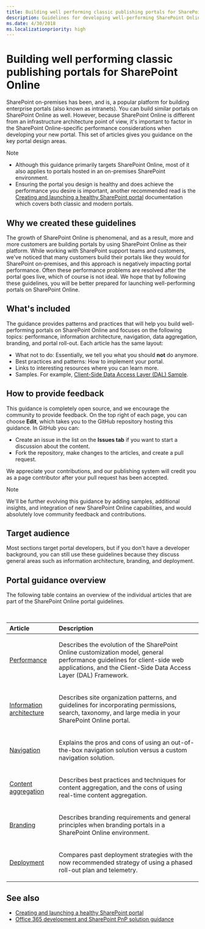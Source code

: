 ```yaml
---
title: Building well performing classic publishing portals for SharePoint Online
description: Guidelines for developing well-performing SharePoint Online portals. 
ms.date: 4/30/2018
ms.localizationpriority: high
---
```


# Building well performing classic publishing portals for SharePoint Online

SharePoint on-premises has been, and is, a popular platform for building enterprise portals (also known as intranets). You can build similar portals on SharePoint Online as well. However, because SharePoint Online is different from an infrastructure architecture point of view, it's important to factor in the SharePoint Online-specific performance considerations when developing your new portal. This set of articles gives you guidance on the key portal design areas.

> [!NOTE]
> - Although this guidance primarily targets SharePoint Online, most of it also applies to portals hosted in an on-premises SharePoint environment.
> - Ensuring the portal you design is healthy and does achieve the performance you desire is important, another recommended read is the [Creating and launching a healthy SharePoint portal](https://docs.microsoft.com/sharepoint/portal-health) documentation which covers both classic and modern portals.

## Why we created these guidelines

The growth of SharePoint Online is phenomenal, and as a result, more and more customers are building portals by using SharePoint Online as their platform. While working with SharePoint support teams and customers, we've noticed that many customers build their portals like they would for SharePoint on-premises, and this approach is negatively impacting portal performance. Often these performance problems are resolved after the portal goes live, which of course is not ideal. We hope that by following these guidelines, you will be better prepared for launching well-performing portals on SharePoint Online.

## What's included

The guidance provides patterns and practices that will help you build well-performing portals on SharePoint Online and focuses on the following topics: performance, information architecture, navigation, data aggregation, branding, and portal roll-out. Each article has the same layout:

- What not to do: Essentially, we tell you what you should **not** do anymore.
- Best practices and patterns: How to implement your portal.
- Links to interesting resources where you can learn more.
- Samples. For example, [Client-Side Data Access Layer (DAL) Sample](https://github.com/SharePoint/PnP/tree/master/Samples/Portal.DataAccessLayer).

## How to provide feedback

This guidance is completely open source, and we encourage the community to provide feedback. On the top right of each page, you can choose **Edit**, which takes you to the GitHub repository hosting this guidance. In GitHub you can: 

- Create an issue in the list on the **Issues tab** if you want to start a discussion about the content.
- Fork the repository, make changes to the articles, and create a pull request. 

We appreciate your contributions, and our publishing system will credit you as a page contributor after your pull request has been accepted.

> [!NOTE] 
> We'll be further evolving this guidance by adding samples, additional insights, and integration of new SharePoint Online capabilities, and would absolutely love community feedback and contributions.

## Target audience

Most sections target portal developers, but if you don't have a developer background, you can still use these guidelines because they discuss general areas such as information architecture, branding, and deployment.

## Portal guidance overview

The following table contains an overview of the individual articles that are part of the SharePoint Online portal guidelines.

<br/>

|Article|Description|
|:-----|:-----|
|[Performance](portal-performance.md)|<p>Describes the evolution of the SharePoint Online customization model, general performance guidelines for client-side web applications, and the Client-Side Data Access Layer (DAL) Framework.</p>|
|[Information architecture](portal-information-architecture.md)|<p>Describes site organization patterns, and guidelines for incorporating permissions, search, taxonomy, and large media in your SharePoint Online portal.</p>|
|[Navigation](portal-navigation.md)|<p>Explains the pros and cons of using an out-of-the-box navigation solution versus a custom navigation solution.</p>|
|[Content aggregation](portal-data-aggregation.md)|<p>Describes best practices and techniques for content aggregation, and the cons of using real-time content aggregation.</p>|
|[Branding](portal-branding.md)|<p>Describes branding requirements and general principles when branding portals in a SharePoint Online environment.</p></p>|
|[Deployment](portal-rollout.md)|<p>Compares past deployment strategies with the now recommended strategy of using a phased roll-out plan and telemetry.</p><p>|

## See also

- [Creating and launching a healthy SharePoint portal](https://docs.microsoft.com/sharepoint/portal-health)
- [Office 365 development and SharePoint PnP solution guidance](office-365-development-patterns-and-practices-solution-guidance.md)

